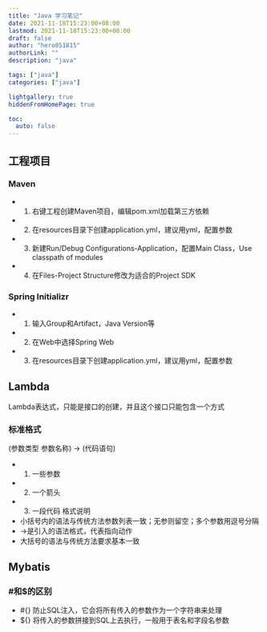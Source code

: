 ```yaml
---
title: "Java 学习笔记"
date: 2021-11-18T15:23:00+08:00
lastmod: 2021-11-18T15:23:00+08:00
draft: false
author: "hero851815"
authorLink: ""
description: "java"

tags: ["java"]
categories: ["java"]

lightgallery: true
hiddenFromHomePage: true

toc:
  auto: false
---
```


## 工程项目
### Maven
+ 1. 右键工程创建Maven项目，编辑pom.xml加载第三方依赖
+ 2. 在resources目录下创建application.yml，建议用yml，配置参数
+ 3. 新建Run/Debug Configurations-Application，配置Main Class，Use classpath of modules
+ 4. 在Files-Project Structure修改为适合的Project SDK

### Spring Initializr
+ 1. 输入Group和Artifact，Java Version等
+ 2. 在Web中选择Spring Web
+ 3. 在resources目录下创建application.yml，建议用yml，配置参数

## Lambda
Lambda表达式，只能是接口的创建，并且这个接口只能包含一个方式
### 标准格式
(参数类型 参数名称) -> (代码语句)
+ 1. 一些参数
+ 2. 一个箭头
+ 3. 一段代码
格式说明
+ 小括号内的语法与传统方法参数列表一致；无参则留空；多个参数用逗号分隔
+ ->是引入的语法格式，代表指向动作
+ 大括号的语法与传统方法要求基本一致

## Mybatis
### #和$的区别
+ #{} 防止SQL注入，它会将所有传入的参数作为一个字符串来处理
+ ${} 将传入的参数拼接到SQL上去执行，一般用于表名和字段名参数